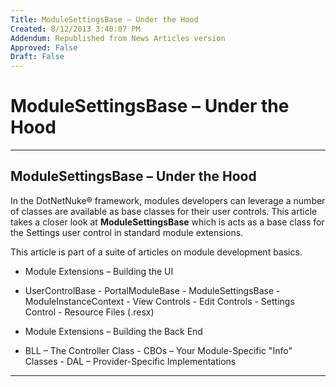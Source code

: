 ```yaml
---
Title: ModuleSettingsBase – Under the Hood
Created: 8/12/2013 3:40:07 PM
Addendum: Republished from News Articles version
Approved: False
Draft: False
---
```

# ModuleSettingsBase – Under the Hood

---

## ModuleSettingsBase – Under the Hood


In the DotNetNuke® framework, modules developers can leverage a number of classes are available as base classes for their user controls. This article takes a closer look at **ModuleSettingsBase** which is acts as a base class for the Settings user control in standard module extensions.

 

This article is part of a suite of articles on module development basics.

 
- Module Extensions – Building the UI  
 - UserControlBase   - PortalModuleBase   - ModuleSettingsBase   - ModuleInstanceContext   - View Controls   - Edit Controls   - Settings Control   - Resource Files (.resx)

 - Module Extensions – Building the Back End  
 - BLL – The Controller Class   - CBOs – Your Module-Specific "Info" Classes   - DAL – Provider-Specific Implementations



---

